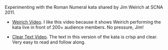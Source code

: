 Experimenting with the Roman Numeral kata shared by
Jim Weirich at SCNA 2011. 

* [Weirich Video](http://vimeo.com/33841375). I like this video because it
shows Weirich performing the kata live in front of 200+ audience
members. No pressure, Jim!

* [Clear Text Video](http://www.youtube.com/watch?v=VLEgp1189dk). The text
in this version of the kata is crisp and clear. Very easy to read and
follow along.

